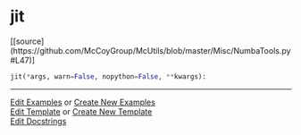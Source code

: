 # <a id="McUtils.Misc.NumbaTools.jit">jit</a>
<div class="docs-source-link" markdown="1">
[[source](https://github.com/McCoyGroup/McUtils/blob/master/Misc/NumbaTools.py#L47)]
</div>

```python
jit(*args, warn=False, nopython=False, **kwargs): 
```
 



___

[Edit Examples](https://github.com/McCoyGroup/McUtils/edit/gh-pages/ci/examples/McUtils/Misc/NumbaTools/jit.md) or 
[Create New Examples](https://github.com/McCoyGroup/McUtils/new/gh-pages/?filename=ci/examples/McUtils/Misc/NumbaTools/jit.md) <br/>
[Edit Template](https://github.com/McCoyGroup/McUtils/edit/gh-pages/ci/docs/McUtils/Misc/NumbaTools/jit.md) or 
[Create New Template](https://github.com/McCoyGroup/McUtils/new/gh-pages/?filename=ci/docs/templates/McUtils/Misc/NumbaTools/jit.md) <br/>
[Edit Docstrings](https://github.com/McCoyGroup/McUtils/edit/master/Misc/NumbaTools.py#L47?message=Update%20Docs)